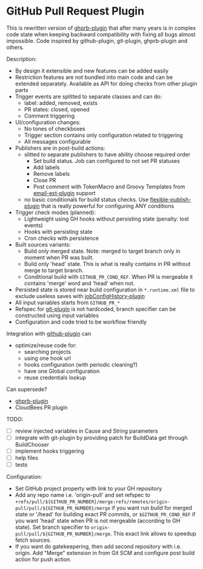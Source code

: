 GitHub Pull Request Plugin
==========================
This is rewritten version of [ghprb-plugin](https://wiki.jenkins-ci.org/display/JENKINS/GitHub+pull+request+builder+plugin) that after many years is in complex code state when keeping backward compatibility with fixing all bugs almost impossible.
Code inspired by github-plugin, git-plugin, ghprb-plugin and others.

Description:

- By design it extensible and new features can be added easily
- Restriction features are not bundled into main code and can be extended separately. Available as API for doing checks from other plugin parts
- Trigger events are splitted to separate classes and can do:
  - label: added, removed, exists
  - PR states: closed, opened
  - Comment triggering
- UI/configuration changes:
  - No tones of checkboxes
  - Trigger section contains only configuration related to triggering
  - All messages configurable
- Publishers are in post-build actions:
  - slitted to separate publishers to have ability choose required order
    - Set build status. Job can configured to not set PR statuses
    - Add labels
    - Remove labels
    - Close PR
    - Post comment with TokenMacro and Groovy Templates from [email-ext-plugin](https://wiki.jenkins-ci.org/display/JENKINS/Email-ext+plugin) support
  - no basic conditionals for build status checks. Use [flexible-publish-plugin](https://wiki.jenkins-ci.org/display/JENKINS/Flexible+Publish+Plugin) that is really powerful for configuring ANY conditions
- Trigger check modes (planned):
  - Lightweight using GH hooks without persisting state (penalty: lost events)
  - Hooks with persisting state
  - Cron checks with persistence
- Built sources variants:
  - Build only merged state. Note: merged to target branch only in moment when PR was built.
  - Build only 'head' state. This is what is really contains in PR without merge to target branch.
  - Conditional build with `GITHUB_PR_COND_REF`. When PR is mergeable it contains 'merge' word and 'head' when not.
- Persisted state is stored near build configuration in `*.runtime.xml` file to exclude useless saves with [jobConfigHistory-plugin](https://wiki.jenkins-ci.org/display/JENKINS/JobConfigHistory+Plugin)
- All input variables starts from `GITHUB_PR_*`
- Refspec for [git-plugin](https://wiki.jenkins-ci.org/display/JENKINS/Git+Plugin) is not hardcoded, branch specifier can be constructed using input variables
- Configuration and code tried to be workflow friendly

Integration with [github-plugin](https://wiki.jenkins-ci.org/display/JENKINS/GitHub+Plugin) can

- optimize/reuse code for:
  - searching projects
  - using one hook url
  - hooks configuration (with periodic cleaning?)
  - have one Global configuration
  - reuse credentials lookup

Can supersede?

 - [ghprb-plugin](https://wiki.jenkins-ci.org/display/JENKINS/GitHub+pull+request+builder+plugin)
 - CloudBees PR plugin

TODO:

 - [ ] review injected variables in Cause and String parameters
 - [ ] integrate with git-plugin by providing patch for BuildData get through BuildChooser
 - [ ] implement hooks triggering
 - [ ] help files
 - [ ] tests

Configuration:
 - Set GitHub project property with link to your GH repository
 - Add any repo name i.e. 'origin-pull' and set refspec to `+refs/pull/${GITHUB_PR_NUMBER}/merge:refs/remotes/origin-pull/pull/${GITHUB_PR_NUMBER}/merge` if you want run build for merged state or '/head' for building exact PR commits, or `$GITHUB_PR_COND_REF` if you want 'head' state when PR is not mergeable (according to GH state). Set branch specifier to `origin-pull/pull/${GITHUB_PR_NUMBER}/merge`. This exact link allows to speedup fetch sources.
 - If you want do gatekeepering, then add second repository with i.e. origin. Add "Merge" extension in from Git SCM and configure post build action for push action.

